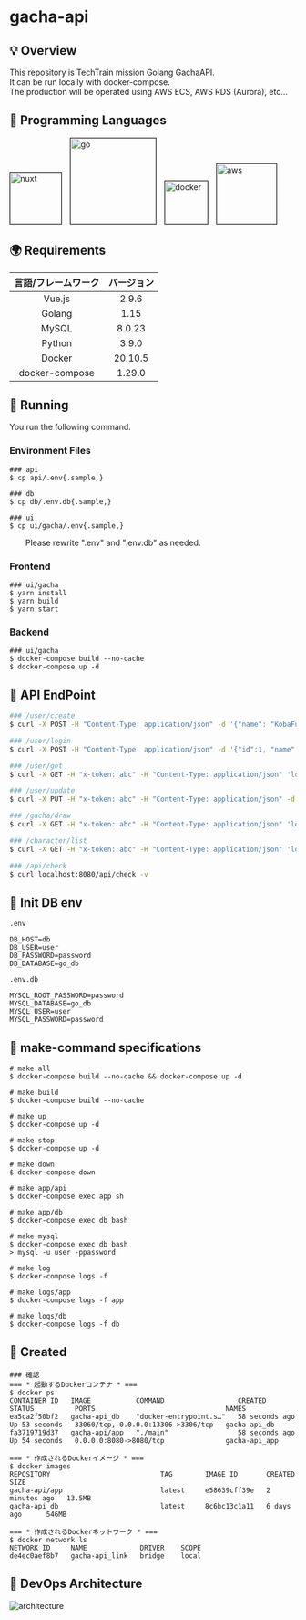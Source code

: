 # gacha-api
## 💡 Overview
This repository is TechTrain mission Golang GachaAPI.<br>
It can be run locally with docker-compose.<br>
The production will be operated using AWS ECS, AWS RDS (Aurora), etc...

## 🍗 Programming Languages
<img src="https://user-images.githubusercontent.com/63791288/115119567-03cc1b80-9fe4-11eb-98ff-710eec204c38.png" width="90" alt="nuxt" border="1">&emsp;<img src="https://user-images.githubusercontent.com/63791288/115119363-ecd8f980-9fe2-11eb-8020-6cc362ea51b0.png" width="150" alt="go" border="1">&emsp;<img src="https://user-images.githubusercontent.com/63791288/115120539-f49b9c80-9fe8-11eb-8093-5639819f6bb2.png" width="75" alt="docker" border="1">&emsp;<img src="https://user-images.githubusercontent.com/63791288/115119119-c5cdf800-9fe1-11eb-8098-47544029987c.png" width="105" alt="aws" border="1">

## 🌍 Requirements
| 言語/フレームワーク | バージョン |
| :---: | :---: |
| Vue.js | 2.9.6 |
| Golang | 1.15 |
| MySQL | 8.0.23 |
| Python | 3.9.0 |
| Docker | 20.10.5 |
| docker-compose | 1.29.0 |

## 🚀 Running
You run the following command.
### Environment Files
```
### api
$ cp api/.env{.sample,}

### db
$ cp db/.env.db{.sample,}

### ui
$ cp ui/gacha/.env{.sample,}
```
&emsp;&emsp;Please rewrite ".env" and ".env.db" as needed.

### Frontend
```
### ui/gacha
$ yarn install
$ yarn build
$ yarn start
```

### Backend
```
### ui/gacha
$ docker-compose build --no-cache
$ docker-compose up -d
```

## 🌱 API EndPoint
```zsh
### /user/create
$ curl -X POST -H "Content-Type: application/json" -d '{"name": "KobaFumi"}' 'localhost:8080/api/user/create'

### /user/login
$ curl -X POST -H "Content-Type: application/json" -d '{"id":1, "name":"RenGoto"}' 'localhost:8080/api/user/login'

### /user/get
$ curl -X GET -H "x-token: abc" -H "Content-Type: application/json" 'localhost:8080/api/user/get'

### /user/update
$ curl -X PUT -H "x-token: abc" -H "Content-Type: application/json" -d '{"name" : "KobaKoba"}' 'localhost:8080/api/user/update'

### /gacha/draw
$ curl -X GET -H "x-token: abc" -H "Content-Type: application/json" 'localhost:8080/api/gacha/draw?count=10'

### /character/list
$ curl -X GET -H "x-token: abc" -H "Content-Type: application/json" 'localhost:8080/api/character/list'

### /api/check
$ curl localhost:8080/api/check -v
```

## 🦆 Init DB env
`.env`
```
DB_HOST=db
DB_USER=user
DB_PASSWORD=password
DB_DATABASE=go_db
```
`.env.db`
```
MYSQL_ROOT_PASSWORD=password
MYSQL_DATABASE=go_db
MYSQL_USER=user
MYSQL_PASSWORD=password
```

## 📝 make-command specifications
```
# make all
$ docker-compose build --no-cache && docker-compose up -d

# make build
$ docker-compose build --no-cache

# make up
$ docker-compose up -d

# make stop
$ docker-compose up -d

# make down
$ docker-compose down

# make app/api
$ docker-compose exec app sh

# make app/db 
$ docker-compose exec db bash

# make mysql
$ docker-compose exec db bash
> mysql -u user -ppassword

# make log
$ docker-compose logs -f

# make logs/app
$ docker-compose logs -f app

# make logs/db
$ docker-compose logs -f db
```

## 🍬 Created
```
### 確認
=== * 起動するDockerコンテナ * ===
$ docker ps
CONTAINER ID   IMAGE           COMMAND                  CREATED          STATUS          PORTS                                NAMES
ea5ca2f50bf2   gacha-api_db    "docker-entrypoint.s…"   58 seconds ago   Up 53 seconds   33060/tcp, 0.0.0.0:13306->3306/tcp   gacha-api_db
fa3719719d37   gacha-api/app   "./main"                 58 seconds ago   Up 54 seconds   0.0.0.0:8080->8080/tcp               gacha-api_app

=== * 作成されるDockerイメージ * ===
$ docker images
REPOSITORY                           TAG        IMAGE ID       CREATED         SIZE
gacha-api/app                        latest     e58639cff39e   2 minutes ago   13.5MB
gacha-api_db                         latest     8c6bc13c1a11   6 days ago      546MB

=== * 作成されるDockerネットワーク * ===
$ docker network ls
NETWORK ID     NAME             DRIVER    SCOPE
de4ec0aef8b7   gacha-api_link   bridge    local
```

## 🚧 DevOps Architecture
![architecture](https://user-images.githubusercontent.com/63791288/113522998-0c822200-95e0-11eb-851a-ee61c69076f1.png)
